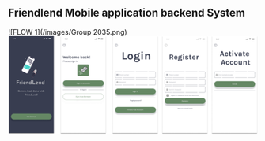 ## Friendlend Mobile application backend System
![FLOW 1](/images/Group 2035.png)
![alt text](Group_2035.png)

